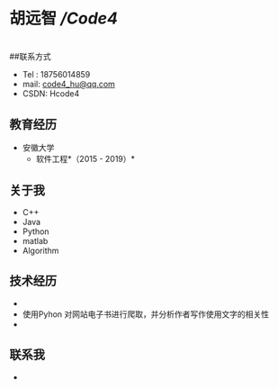 # 胡远智 */Code4*
#

##联系方式
+ Tel : 18756014859
+ mail: code4_hu@qq.com
+ CSDN: Hcode4 
 
## 教育经历

+ 安徽大学
	+ 软件工程*（2015 - 2019）* 

## 关于我
+ C++ 
+ Java
+ Python
+ matlab
+ Algorithm 

## 技术经历
+  
+ 使用Pyhon 对网站电子书进行爬取，并分析作者写作使用文字的相关性
+ 

## 联系我
+ 




